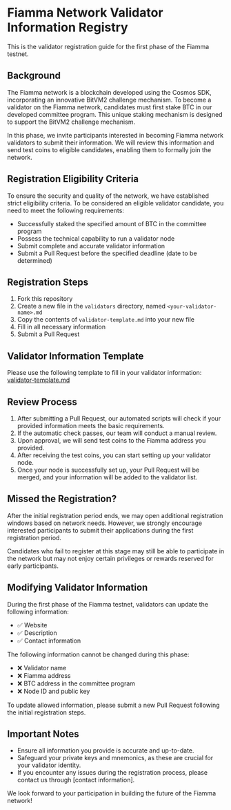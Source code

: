 # Fiamma Network Validator Information Registry

This is the validator registration guide for the first phase of the Fiamma testnet.

## Background

The Fiamma network is a blockchain developed using the Cosmos SDK, incorporating an innovative BitVM2 challenge mechanism. To become a validator on the Fiamma network, candidates must first stake BTC in our developed committee program. This unique staking mechanism is designed to support the BitVM2 challenge mechanism.

In this phase, we invite participants interested in becoming Fiamma network validators to submit their information. We will review this information and send test coins to eligible candidates, enabling them to formally join the network.

## Registration Eligibility Criteria

To ensure the security and quality of the network, we have established strict eligibility criteria. To be considered an eligible validator candidate, you need to meet the following requirements:

- Successfully staked the specified amount of BTC in the committee program
- Possess the technical capability to run a validator node
- Submit complete and accurate validator information
- Submit a Pull Request before the specified deadline (date to be determined)

## Registration Steps

1. Fork this repository
2. Create a new file in the `validators` directory, named `<your-validator-name>.md`
3. Copy the contents of `validator-template.md` into your new file
4. Fill in all necessary information
5. Submit a Pull Request

## Validator Information Template

Please use the following template to fill in your validator information: [validator-template.md](./validator-template.md)



## Review Process

1. After submitting a Pull Request, our automated scripts will check if your provided information meets the basic requirements.
2. If the automatic check passes, our team will conduct a manual review.
3. Upon approval, we will send test coins to the Fiamma address you provided.
4. After receiving the test coins, you can start setting up your validator node.
5. Once your node is successfully set up, your Pull Request will be merged, and your information will be added to the validator list.

## Missed the Registration?

After the initial registration period ends, we may open additional registration windows based on network needs. However, we strongly encourage interested participants to submit their applications during the first registration period.

Candidates who fail to register at this stage may still be able to participate in the network but may not enjoy certain privileges or rewards reserved for early participants.

## Modifying Validator Information

During the first phase of the Fiamma testnet, validators can update the following information:

- ✅ Website
- ✅ Description
- ✅ Contact information

The following information cannot be changed during this phase:

- ❌ Validator name
- ❌ Fiamma address
- ❌ BTC address in the committee program
- ❌ Node ID and public key

To update allowed information, please submit a new Pull Request following the initial registration steps.

## Important Notes

- Ensure all information you provide is accurate and up-to-date.
- Safeguard your private keys and mnemonics, as these are crucial for your validator identity.
- If you encounter any issues during the registration process, please contact us through [contact information].

We look forward to your participation in building the future of the Fiamma network!